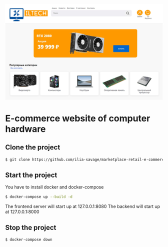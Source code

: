 ![alt text](pic.jpg)

# E-commerce website of computer hardware

## Clone the project

```bash
$ git clone https://github.com/ilia-savage/marketplace-retail-e-commerce
```

## Start the project

You have to install docker and docker-compose
```bash
$ docker-compose up --build -d
```

The frontend server will start up at 127.0.0.1:8080
The backend will start up at 127.0.0.1:8000

## Stop the project

```bash
$ docker-compose down
```
